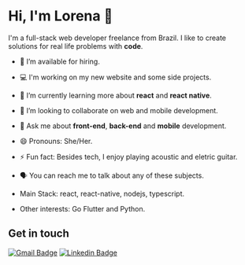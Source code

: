 # Hi, I'm Lorena 👋

<!--
**lorenasg1/lorenasg1** is a ✨ _special_ ✨ repository because its `README.md` (this file) appears on your GitHub profile.
-->
I'm a full-stack web developer freelance from Brazil.
I like to create solutions for real life problems with **code**.

- 🔭 I’m available for hiring.
- 💻 I'm working on my new website and some side projects. 
- 🌱 I’m currently learning more about **react** and **react native**.
- 👯 I’m looking to collaborate on web and mobile development.
- 💬 Ask me about **front-end**, **back-end** and **mobile** development.
- 😄 Pronouns: She/Her.
- ⚡ Fun fact: Besides tech, I enjoy playing acoustic and eletric guitar. 
- 🗣 You can reach me to talk about any of these subjects.

- Main Stack: react, react-native, nodejs, typescript.
- Other interests: Go Flutter and Python. 

## Get in touch

[![Gmail Badge](https://img.shields.io/badge/-Gmail-c14438?style=flat&logo=Gmail&logoColor=white&link=mailto:lorenasg1@gmail.com)](mailto:lorenasg1@gmail.com) [![Linkedin Badge](https://img.shields.io/badge/-LinkedIn-0072b1?style=flat&logo=Linkedin&logoColor=white&link=https://www.linkedin.com/in/lorenasguedes)](https://www.linkedin.com/in/lorenasguedes/)

